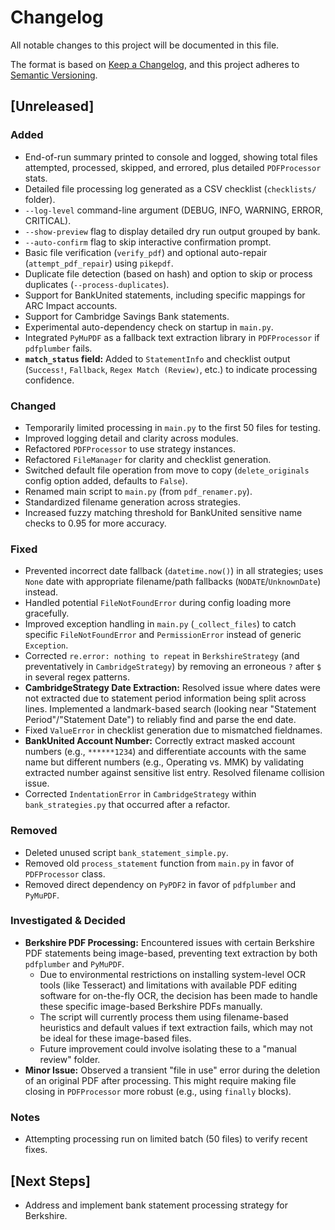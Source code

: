 # Changelog

All notable changes to this project will be documented in this file.

The format is based on [Keep a Changelog](https://keepachangelog.com/en/1.0.0/),
and this project adheres to [Semantic Versioning](https://semver.org/spec/v2.0.0.html).

## [Unreleased]

### Added
- End-of-run summary printed to console and logged, showing total files attempted, processed, skipped, and errored, plus detailed `PDFProcessor` stats.
- Detailed file processing log generated as a CSV checklist (`checklists/` folder).
- `--log-level` command-line argument (DEBUG, INFO, WARNING, ERROR, CRITICAL).
- `--show-preview` flag to display detailed dry run output grouped by bank.
- `--auto-confirm` flag to skip interactive confirmation prompt.
- Basic file verification (`verify_pdf`) and optional auto-repair (`attempt_pdf_repair`) using `pikepdf`.
- Duplicate file detection (based on hash) and option to skip or process duplicates (`--process-duplicates`).
- Support for BankUnited statements, including specific mappings for ARC Impact accounts.
- Support for Cambridge Savings Bank statements.
- Experimental auto-dependency check on startup in `main.py`.
- Integrated `PyMuPDF` as a fallback text extraction library in `PDFProcessor` if `pdfplumber` fails.
- **`match_status` field:** Added to `StatementInfo` and checklist output (`Success!`, `Fallback`, `Regex Match (Review)`, etc.) to indicate processing confidence.

### Changed
- Temporarily limited processing in `main.py` to the first 50 files for testing.
- Improved logging detail and clarity across modules.
- Refactored `PDFProcessor` to use strategy instances.
- Refactored `FileManager` for clarity and checklist generation.
- Switched default file operation from move to copy (`delete_originals` config option added, defaults to `False`).
- Renamed main script to `main.py` (from `pdf_renamer.py`).
- Standardized filename generation across strategies.
- Increased fuzzy matching threshold for BankUnited sensitive name checks to 0.95 for more accuracy.

### Fixed
- Prevented incorrect date fallback (`datetime.now()`) in all strategies; uses `None` date with appropriate filename/path fallbacks (`NODATE`/`UnknownDate`) instead.
- Handled potential `FileNotFoundError` during config loading more gracefully.
- Improved exception handling in `main.py` (`_collect_files`) to catch specific `FileNotFoundError` and `PermissionError` instead of generic `Exception`.
- Corrected `re.error: nothing to repeat` in `BerkshireStrategy` (and preventatively in `CambridgeStrategy`) by removing an erroneous `?` after `$` in several regex patterns.
- **CambridgeStrategy Date Extraction:** Resolved issue where dates were not extracted due to statement period information being split across lines. Implemented a landmark-based search (looking near "Statement Period"/"Statement Date") to reliably find and parse the end date.
- Fixed `ValueError` in checklist generation due to mismatched fieldnames.
- **BankUnited Account Number:** Correctly extract masked account numbers (e.g., `******1234`) and differentiate accounts with the same name but different numbers (e.g., Operating vs. MMK) by validating extracted number against sensitive list entry. Resolved filename collision issue.
- Corrected `IndentationError` in `CambridgeStrategy` within `bank_strategies.py` that occurred after a refactor.

### Removed
- Deleted unused script `bank_statement_simple.py`.
- Removed old `process_statement` function from `main.py` in favor of `PDFProcessor` class.
- Removed direct dependency on `PyPDF2` in favor of `pdfplumber` and `PyMuPDF`.

### Investigated & Decided
- **Berkshire PDF Processing:** Encountered issues with certain Berkshire PDF statements being image-based, preventing text extraction by both `pdfplumber` and `PyMuPDF`.
    - Due to environmental restrictions on installing system-level OCR tools (like Tesseract) and limitations with available PDF editing software for on-the-fly OCR, the decision has been made to handle these specific image-based Berkshire PDFs manually.
    - The script will currently process them using filename-based heuristics and default values if text extraction fails, which may not be ideal for these image-based files.
    - Future improvement could involve isolating these to a "manual review" folder.
- **Minor Issue:** Observed a transient "file in use" error during the deletion of an original PDF after processing. This might require making file closing in `PDFProcessor` more robust (e.g., using `finally` blocks).

### Notes
- Attempting processing run on limited batch (50 files) to verify recent fixes.

## [Next Steps]
- Address and implement bank statement processing strategy for Berkshire. 